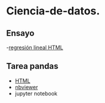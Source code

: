 # Ciencia-de-datos.

## Ensayo 
-[regresión lineal HTML](https://nbviewer.jupyter.org/github/CamilaCRosas/Ciencia-de-datos./blob/main/Regresi%C3%B3n%20lineal%20.html#Ejemplo)
## Tarea pandas
* [HTML](https://raw.githubusercontent.com/CamilaCRosas/Ciencia-de-datos./main/Tarea%20Pandas.html)
* [nbviewer](https://nbviewer.jupyter.org/github/CamilaCRosas/Ciencia-de-datos./blob/main/Tarea%20Pandas.html)
* jupyter notebook 
